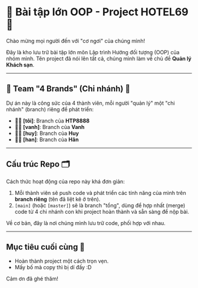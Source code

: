 # 🏨 Bài tập lớn OOP - Project HOTEL69 🏨

Chào mừng mọi người đến với "cơ ngơi" của chúng mình!

Đây là kho lưu trữ bài tập lớn môn Lập trình Hướng đối tượng (OOP) của nhóm mình. Tên project đã nói lên tất cả, chúng mình làm về chủ đề **Quản lý Khách sạn**.

---

## 👑 Team "4 Brands" (Chi nhánh) 👑

Dự án này là công sức của 4 thành viên, mỗi người "quản lý" một "chi nhánh" (branch) riêng để phát triển:

* 👨‍💻 **[tôi]**: Branch của **HTP8888**
* 👨‍💻 **[vanh]**: Branch của **Vanh**
* 👨‍💻 **[huy]**: Branch của **Huy**
* 👨‍💻 **[han]**: Branch của **Hân**

---

## Cấu trúc Repo 🗂️

Cách thức hoạt động của repo này khá đơn giản:

1.  Mỗi thành viên sẽ push code và phát triển các tính năng của mình trên **branch riêng** (tên đã liệt kê ở trên).
2.  `[main]` (hoặc `[master]`) sẽ là branch "tổng", dùng để hợp nhất (merge) code từ 4 chi nhánh con khi project hoàn thành và sẵn sàng để nộp bài.

Về cơ bản, đây là nơi chúng mình lưu trữ code, phối hợp với nhau.

---

## Mục tiêu cuối cùng 🎯

* Hoàn thành project một cách trọn vẹn.
* Mấy bố mà copy thì bị dí đấy :D

Cảm ơn đã ghé thăm!
